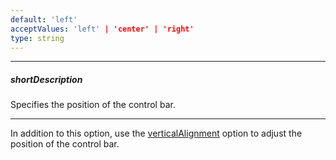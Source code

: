 ```yaml
---
default: 'left'
acceptValues: 'left' | 'center' | 'right'
type: string
---
```

---
##### shortDescription
Specifies the position of the control bar.

---
In addition to this option, use the [verticalAlignment](/api-reference/20%20Data%20Visualization%20Widgets/70%20dxVectorMap/1%20Configuration/controlBar/verticalAlignment.md '/Documentation/ApiReference/Data_Visualization_Widgets/dxVectorMap/Configuration/controlBar/#verticalAlignment') option to adjust the position of the control bar.